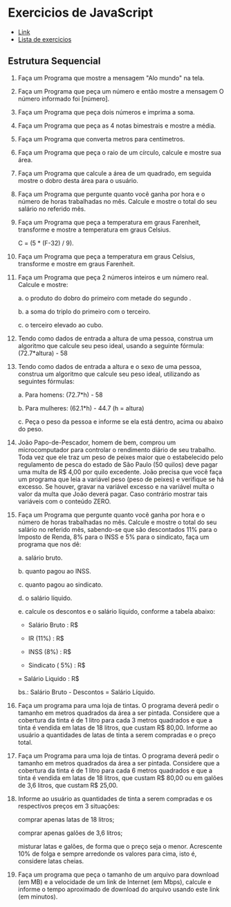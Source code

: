 # Exercicios de JavaScript
- [Link](https://github.com/larismourullo/exercicios)
- [Lista de exercicios](https://wiki.python.org.br/ListaDeExercicios)

## Estrutura Sequencial

1. Faça um Programa que mostre a mensagem "Alo mundo" na tela.

2. Faça um Programa que peça um número e então mostre a mensagem O número informado foi [número].

3. Faça um Programa que peça dois números e imprima a soma.

4. Faça um Programa que peça as 4 notas bimestrais e mostre a média.

5. Faça um Programa que converta metros para centímetros.

6. Faça um Programa que peça o raio de um círculo, calcule e mostre sua área.

7. Faça um Programa que calcule a área de um quadrado, em seguida mostre o dobro desta área para o usuário.

8. Faça um Programa que pergunte quanto você ganha por hora e o número de horas trabalhadas no mês. Calcule e mostre o total do seu salário no referido mês.

9. Faça um Programa que peça a temperatura em graus Farenheit, transforme e mostre a temperatura em graus Celsius.

    C = (5 * (F-32) / 9). 

10. Faça um Programa que peça a temperatura em graus Celsius, transforme e mostre em graus Farenheit.

11. Faça um Programa que peça 2 números inteiros e um número real. Calcule e mostre:

    a. o produto do dobro do primeiro com metade do segundo .

    b. a soma do triplo do primeiro com o terceiro.

    c.  o terceiro elevado ao cubo. 

12. Tendo como dados de entrada a altura de uma pessoa, construa um algoritmo que calcule seu peso ideal, usando a seguinte fórmula: (72.7*altura) - 58

13. Tendo como dados de entrada a altura e o sexo de uma pessoa, construa um algoritmo que calcule seu peso ideal, utilizando as seguintes fórmulas:

    a. Para homens: (72.7*h) - 58

    b. Para mulheres: (62.1*h) - 44.7 (h = altura)

    c.  Peça o peso da pessoa e informe se ela está dentro, acima ou abaixo do peso. 

14. João Papo-de-Pescador, homem de bem, comprou um microcomputador para controlar o rendimento diário de seu trabalho. Toda vez que ele traz um peso de peixes maior que o estabelecido pelo regulamento de pesca do estado de São Paulo (50 quilos) deve pagar uma multa de R$ 4,00 por quilo excedente. João precisa que você faça um programa que leia a variável peso (peso de peixes) e verifique se há excesso. Se houver, gravar na variável excesso e na variável multa o valor da multa que João deverá pagar. Caso contrário mostrar tais variáveis com o conteúdo ZERO.
                            
15. Faça um Programa que pergunte quanto você ganha por hora e o número de horas trabalhadas no mês. Calcule e mostre o total do seu salário no referido mês, sabendo-se que são descontados 11% para o Imposto de Renda, 8% para o INSS e 5% para o sindicato, faça um programa que nos dê:

    a. salário bruto.

    b. quanto pagou ao INSS.

    c. quanto pagou ao sindicato.

    d. o salário líquido.

    e.  calcule os descontos e o salário líquido, conforme a tabela abaixo:

    + Salário Bruto : R$
    
    - IR (11%) : R$
    
    - INSS (8%) : R$
    
    - Sindicato ( 5%) : R$
    
    = Salário Liquido : R$

    bs.: Salário Bruto - Descontos = Salário Líquido. 

16. Faça um programa para uma loja de tintas. O programa deverá pedir o tamanho em metros quadrados da área a ser pintada. Considere que a cobertura da tinta é de 1 litro para cada 3 metros quadrados e que a tinta é vendida em latas de 18 litros, que custam R$ 80,00. Informe ao usuário a quantidades de latas de tinta a serem compradas e o preço total.
    
17. Faça um Programa para uma loja de tintas. O programa deverá pedir o tamanho em metros quadrados da área a ser pintada. Considere que a cobertura da tinta é de 1 litro para cada 6 metros quadrados e que a tinta é vendida em latas de 18 litros, que custam R$ 80,00 ou em galões de 3,6 litros, que custam R$ 25,00.

    
18. Informe ao usuário as quantidades de tinta a serem compradas e os respectivos preços em 3 situações:
     
    comprar apenas latas de 18 litros;
    
     comprar apenas galões de 3,6 litros;
     
     misturar latas e galões, de forma que o preço seja o menor. Acrescente 10% de folga e sempre arredonde os valores para cima, isto é, considere latas cheias. 

    
19. Faça um programa que peça o tamanho de um arquivo para download (em MB) e a velocidade de um link de Internet (em Mbps), calcule e informe o tempo aproximado de download do arquivo usando este link (em minutos). 

